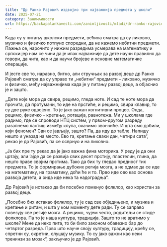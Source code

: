 ```yaml
---
title: "Др Ранко Рајовић издвојио три најважнија предмета у школи"
date: 2025-07-21
category: Занимљивости
url: https://backapalankavesti.com/zanimljivosti/mladi/dr-ranko-rajovic-izdvojio-tri-najvaznija-predmeta-u-skoli/
---
```


Када су у питању школски предмети, већина сматра да су ликовно, музичко и физичко потпуно споредни, да не кажемо небитни предмети. Пажња се, нарочито у нижим разредима усмерава на математику и српски јер нам се чини да је ипак најважније да дете научи правилно да говори, да чита, као и да научи бројеве и основне математичке операције.

И јесте све то, наравно, битно, али стручњак за развој деце др Ранко Рајовић сматра да су управо ти „небитни“ предмети – ликовно, музичко и физичко, међу најважнијима када је у питању развој деце, а објаснио је и зашто.

„Дете које мора да свира, рецимо, гледа ноте. И сад те ноте мора да прочита, да протумачи, то иде на прстиће, и рецимо, свира клавир, то су две руке одвојено. То је јако важан когнитивни процес. Онда, рецимо, физичко – кретање, ротација, равнотежа. Ми у школама где радимо, где се спроводи НТЦ систем, у првом-другом разреду разапнемо ластиш између клупа, окачимо звончиће. И шта смо добили, који феномен? Сви се јављају, зашто? Па, да иду до табле. Напишу нешто и уназад на место. Ево га, кретање сваки дан, четири сата“, рекао је др Рајовић, па се осврнуо и на ликовно.

„Ја бих пре ту рекао да је јако важна фина моторика. У реду је да они цртају, али ’ајде да се развија свих десет прстију, пластелин, глина, да нешто праве својим прстима. Тако да бих ту гледао предност тих предмета. То је формирање дубоких регија мозга, а не одмах да се иде на математику, на граматику, доћи ће и то. Прво иде ово као основа развоја детета, а онда иде нека та надоградња“.

Др Рајовић је истакао да би посебно поменуо фолклор, као користан за развој деце.

„Посебно бих истакао фолклор, ту је сад све обједињено, и музика и кретање и ритам, и шта у ком моменту дете ради. Ту се заправо повезују све регије мозга. А рецимо, чујем често, родитељи се стиде фолклора. Па то је наша култура, традиција. Зашто то не вратимо у школе? Мене да неко пита, то би било законом обавезно бар до четвртог разреда. Прво што науче своју културу, традицију, крећу се, спретни су, окретни, слушају музику. То су јако важни као неки тренинзи за мозак“, закључио је др Рајовић.
